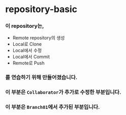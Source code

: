 # repository-basic

### 이 repository는,
* Remote repository의 생성
* Local로 Clone
* Local에서 수정
* Local에서 Commit
* Remote로 Push  
### 를 연습하기 위해 만들어졌습니다.

### 이 부분은 `Collaborator`가 추가로 수정한 부분입니다.

### 이 부분은 `Branch01`에서 추가된 부분입니다.